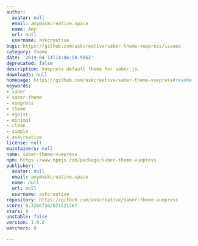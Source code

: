 ```yaml
---
author:
  avatar: null
  email: amy@askcreative.space
  name: Amy
  url: null
  username: askcreative
bugs: https://github.com/askcreative/saber-theme-vuepress/issues
category: theme
date: '2019-04-14T14:06:58.986Z'
deprecated: false
description: Vuepress default theme for saber.js.
downloads: null
homepage: https://github.com/askcreative/saber-theme-vuepress#readme
keywords:
- saber
- saber-theme
- vuepress
- theme
- egoist
- minimal
- clean
- simple
- askcreative
license: null
maintainers: null
name: saber-theme-vuepress
npm: https://www.npmjs.com/package/saber-theme-vuepress
publisher:
  avatar: null
  email: amy@askcreative.space
  name: null
  url: null
  username: askcreative
repository: https://github.com/askcreative/saber-theme-vuepress
score: 0.32867382071521767
stars: 0
unstable: false
version: 1.0.6
watchers: 0

---
```



